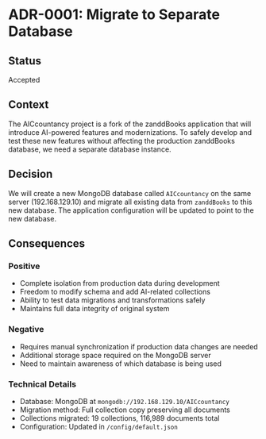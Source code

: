 # ADR-0001: Migrate to Separate Database

## Status
Accepted

## Context
The AICcountancy project is a fork of the zanddBooks application that will introduce AI-powered features and modernizations. To safely develop and test these new features without affecting the production zanddBooks database, we need a separate database instance.

## Decision
We will create a new MongoDB database called `AICcountancy` on the same server (192.168.129.10) and migrate all existing data from `zanddBooks` to this new database. The application configuration will be updated to point to the new database.

## Consequences

### Positive
- Complete isolation from production data during development
- Freedom to modify schema and add AI-related collections
- Ability to test data migrations and transformations safely
- Maintains full data integrity of original system

### Negative
- Requires manual synchronization if production data changes are needed
- Additional storage space required on the MongoDB server
- Need to maintain awareness of which database is being used

### Technical Details
- Database: MongoDB at `mongodb://192.168.129.10/AICcountancy`
- Migration method: Full collection copy preserving all documents
- Collections migrated: 19 collections, 116,989 documents total
- Configuration: Updated in `/config/default.json`